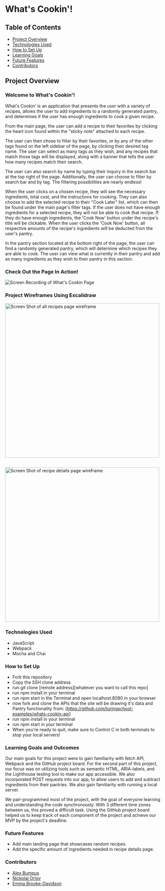 # What's Cookin'!

## Table of Contents
- [Project Overview](#project-overview)
- [Technologies Used](#technologies-used)
- [How to Set Up](#how-to-set-up)
- [Learning Goals](#learning-goals)
- [Future Features](#future-features)
- [Contributors](#contributors)

## Project Overview

### Welcome to **What's Cookin'**!
What's Cookin' is an application that presents the user with a variety of recipes, allows the user to add ingredients to a randomly generated pantry, and determines if the user has enough ingredients to cook a given recipe.

From the main page, the user can add a recipe to their favorites by clicking the heart icon
found within the "sticky note" attached to each recipe.

The user can then chose to filter by their favorites, or by any of the other tags found on the left sidebar of the page, by
clicking their desired tag name. The user can select as many tags as they wish, and any recipes that match those tags will be
displayed, along with a banner that tells the user how many recipes match their search.

The user can also search by name by typing their inquiry in the search bar at the top right of the page. Additionally, the user can choose to filter by search bar and by tag. The filtering possibilities are nearly endless!

 When the user clicks on a chosen recipe, they will see the necessary ingredients, total cost, and the instructions for cooking. They can also choose to add the selected recipe to their "Cook Later" list, which can then be found under the main page's filter tags.  If the user does not have enough ingredients for a selected recipe, they will not be able to cook that recipe. If they do have enough ingredients, the 'Cook Now' button under the recipe's title will be clickable. When the user clicks the 'Cook Now' button, all respective amounts of the recipe's ingredients will be deducted from the user's pantry.

 In the pantry section located at the bottom right of the page, the user can find a randomly generated pantry, which will determine which recipes they are able to cook. The user can view what is currently in their pantry and add as many ingredients as they wish to their pantry in this section.

### Check Out the Page In Action!
![Screen Recording of What's Cookin Page](https://user-images.githubusercontent.com/93603551/163867681-e72b1f38-5ddc-448e-b9f4-11e15d397880.gif)


### Project Wireframes Using Excalidraw

<img width="500" alt="Screen Shot of all recipes page wireframe" src="https://user-images.githubusercontent.com/93603551/161634405-0ef6e479-cd67-4816-9c02-7d9fd56f86bd.jpeg"><br>

<br>
<img width="500" alt="Screen Shot of recipe details page wireframe" src="https://user-images.githubusercontent.com/93603551/161626977-5ed4625a-c124-4c51-b300-8c46cec55ae9.jpeg">

### Technologies Used

- JavaScript
- Webpack
- Mocha and Chai

### How to Set Up

- Fork this repository
- Copy the SSH clone address
- run git clone [remote address][whatever you want to call this repo]
- run npm install in your terminal
- run npm start in the Terminal and open localhost:8080 in your browser
- now fork and clone the APIs that the site will be drawing it's data and Pantry functionality from: (https://github.com/turingschool-examples/whats-cookin-api)
- run npm install in your terminal
- run npm start in  your terminal
- When you're ready to quit, make sure to Control C in both terminals to stop your local servers!

### Learning Goals and Outcomes
Our main goals for this project were to gain familiarity with fetch API, Webpack and the GitHub project board. For the second part of this project, our focus was on utilizing tools such as semantic HTML, ARIA-labels, and the Lighthouse testing tool to make our app accessible. We also incorporated POST requests into our app, to allow users to add and subtract ingredients from their pantries. We also gain familiarity with running a local server.

We pair-programmed most of the project, with the goal of everyone learning and understanding the code synchronously. With 3 different time zones between us, this proved a difficult task. Using the GitHub project board helped us to keep track of each component of the project and achieve our MVP by the project's deadline.


### Future Features
- Add main landing page that showcases random recipes.
- Add the specific amount of ingredients needed in recipe details page.

### Contributors
- [Alex Bumpus](https://github.com/Abumpus1)
- [Nickolai Orlov](https://github.com/orlov-n)
- [Emma Brooke-Davidson](https://github.com/emmacbd)
